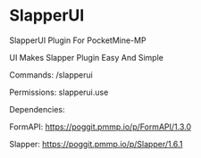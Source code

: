 # SlapperUI
SlapperUI Plugin For PocketMine-MP

UI Makes Slapper Plugin Easy And Simple

Commands: /slapperui

Permissions: slapperui.use

Dependencies:

FormAPI: https://poggit.pmmp.io/p/FormAPI/1.3.0

Slapper: https://poggit.pmmp.io/p/Slapper/1.6.1
